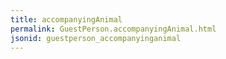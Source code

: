 ```yaml
---
title: accompanyingAnimal
permalink: GuestPerson.accompanyingAnimal.html
jsonid: guestperson_accompanyinganimal
---
```

